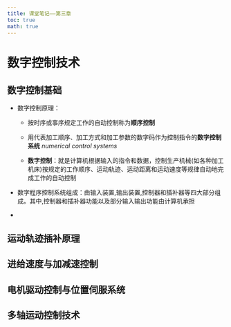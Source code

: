 ```yaml
---
title: 课堂笔记——第三章
toc: true
math: true
---
```


# 数字控制技术

## 数字控制基础

- 数字控制原理：
  - 按时序或事序规定工作的自动控制称为**顺序控制**
  
  - 用代表加工顺序、加工方式和加工参数的数字码作为控制指令的**数字控制系统** *numerical control systems*
  
  - **数字控制**：就是计算机根据输入的指令和数据，控制生产机械(如各种加工机床)按规定的工作顺序、运动轨迹、运动距离和运动速度等规律自动地完成工作的自动控制
- 数字程序控制系统组成：由输入装置,输出装置,控制器和插补器等四大部分组成。其中,控制器和插补器功能以及部分输入输出功能由计算机承担

- 

## 运动轨迹插补原理



## 进给速度与加减速控制



## 电机驱动控制与位置伺服系统



## 多轴运动控制技术

